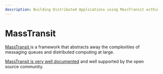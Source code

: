 ```yaml
---
description: Building Distributed Applications using MassTransit within RCommon
---
```


# MassTransit

[MassTransit ](https://masstransit-project.com/)is a framework that abstracts away the complexities of messaging queues and distributed computing at large.

[MassTransit is very well documented](https://masstransit-project.com/) and well supported by the open source community.&#x20;
